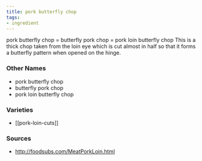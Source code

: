 ```yaml
---
title: pork butterfly chop
tags:
- ingredient
---
```

pork butterfly chop = butterfly pork chop = pork loin butterfly chop This is a thick chop taken from the loin eye which is cut almost in half so that it forms a butterfly pattern when opened on the hinge.

### Other Names

* pork butterfly chop
* butterfly pork chop
* pork loin butterfly chop

### Varieties

* [[pork-loin-cuts]]

### Sources
* http://foodsubs.com/MeatPorkLoin.html
